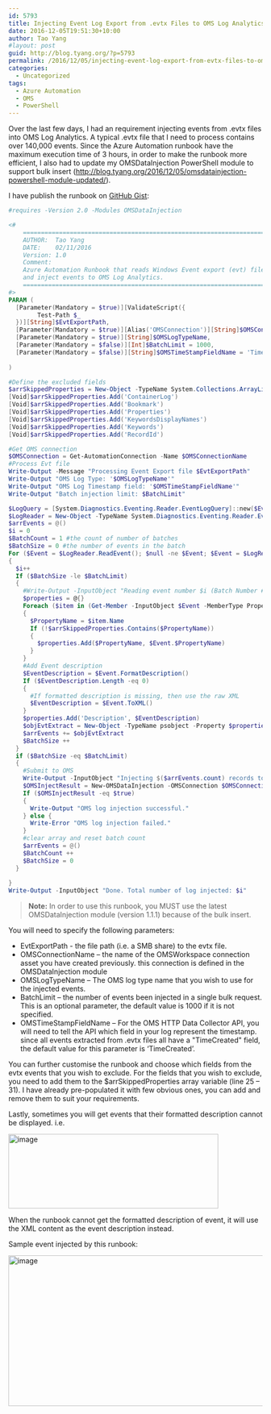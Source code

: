 ```yaml
---
id: 5793
title: Injecting Event Log Export from .evtx Files to OMS Log Analytics
date: 2016-12-05T19:51:30+10:00
author: Tao Yang
#layout: post
guid: http://blog.tyang.org/?p=5793
permalink: /2016/12/05/injecting-event-log-export-from-evtx-files-to-oms-log-analytics/
categories:
  - Uncategorized
tags:
  - Azure Automation
  - OMS
  - PowerShell
---
```

Over the last few days, I had an requirement injecting events from .evtx files into OMS Log Analytics. A typical .evtx file that I need to process contains over 140,000 events. Since the Azure Automation runbook have the maximum execution time of 3 hours, in order to make the runbook more efficient, I also had to update my OMSDataInjection PowerShell module to support bulk insert (<a title="http://blog.tyang.org/2016/12/05/omsdatainjection-powershell-module-updated/" href="http://blog.tyang.org/2016/12/05/omsdatainjection-powershell-module-updated/">http://blog.tyang.org/2016/12/05/omsdatainjection-powershell-module-updated/</a>).

I have publish the runbook on [GitHub Gist](https://gist.github.com/tyconsulting/72a19595246938ae0fb435a42afa4185):

```powershell
#requires -Version 2.0 -Modules OMSDataInjection

<#
    ========================================================================
    AUTHOR:  Tao Yang 
    DATE:    02/11/2016
    Version: 1.0
    Comment:
    Azure Automation Runbook that reads Windows Event export (evt) files
    and inject events to OMS Log Analytics.
    ========================================================================
#>
PARAM (
  [Parameter(Mandatory = $true)][ValidateScript({
        Test-Path $_
  })][String]$EvtExportPath,
  [Parameter(Mandatory = $true)][Alias('OMSConnection')][String]$OMSConnectionName,
  [Parameter(Mandatory = $true)][String]$OMSLogTypeName,
  [Parameter(Mandatory = $false)][Int]$BatchLimit = 1000,
  [Parameter(Mandatory = $false)][String]$OMSTimeStampFieldName = 'TimeCreated'
  
)

#Define the excluded fields
$arrSkippedProperties = New-Object -TypeName System.Collections.ArrayList
[Void]$arrSkippedProperties.Add('ContainerLog')
[Void]$arrSkippedProperties.Add('Bookmark')
[Void]$arrSkippedProperties.Add('Properties')
[Void]$arrSkippedProperties.Add('KeywordsDisplayNames')
[Void]$arrSkippedProperties.Add('Keywords')
[Void]$arrSkippedProperties.Add('RecordId')

#Get OMS connection
$OMSConnection = Get-AutomationConnection -Name $OMSConnectionName
#Process Evt file
Write-Output -Message "Processing Event Export file $EvtExportPath"
Write-Output "OMS Log Type: '$OMSLogTypeName'"
Write-Output "OMS Log Timestamp field: '$OMSTimeStampFieldName'"
Write-Output "Batch injection limit: $BatchLimit"

$LogQuery = [System.Diagnostics.Eventing.Reader.EventLogQuery]::new($EvtExportPath,[System.Diagnostics.Eventing.Reader.PathType]::FilePath)
$LogReader = New-Object -TypeName System.Diagnostics.Eventing.Reader.EventLogReader -ArgumentList ($LogQuery)
$arrEvents = @()
$i = 0
$BatchCount = 1 #the count of number of batches
$BatchSize = 0 #the number of events in the batch
For ($Event = $LogReader.ReadEvent(); $null -ne $Event; $Event = $LogReader.ReadEvent())
{
  $i++
  If ($BatchSize -le $BatchLimit)
  {
    #Write-Output -InputObject "Reading event number $i (Batch Number #$BatchCount)"
    $properties = @{}
    Foreach ($item in (Get-Member -InputObject $Event -MemberType Properties))
    {
      $PropertyName = $item.Name
      If (!$arrSkippedProperties.Contains($PropertyName))
      {
        $properties.Add($PropertyName, $Event.$PropertyName)
      }
    }
    #Add Event description
    $EventDescription = $Event.FormatDescription()
    If ($EventDescription.Length -eq 0)
    {
      #If formatted description is missing, then use the raw XML
      $EventDescription = $Event.ToXML()
    }
    $properties.Add('Description', $EventDescription)
    $objEvtExtract = New-Object -TypeName psobject -Property $properties
    $arrEvents += $objEvtExtract
    $BatchSize ++
  }
  if ($BatchSize -eq $BatchLimit)
  {
    #Submit to OMS
    Write-Output -InputObject "Injecting $($arrEvents.count) records to OMS"
    $OMSInjectResult = New-OMSDataInjection -OMSConnection $OMSConnection -LogType $OMSLogTypeName -UTCTimeStampField $OMSTimeStampFieldName -OMSDataObject $arrEvents -Verbose
    If ($OMSInjectResult -eq $true)
    {
      Write-Output "OMS log injection successful."
    } else {
      Write-Error "OMS log injection failed."
    }
    #clear array and reset batch count
    $arrEvents = @()
    $BatchCount ++
    $BatchSize = 0
  }
  
}
Write-Output -InputObject "Done. Total number of log injected: $i"
```

>**Note:** In order to use this runbook, you MUST use the latest OMSDataInjection module (version 1.1.1) because of the bulk insert.

You will need to specify the following parameters:

* EvtExportPath - the file path (i.e. a SMB share) to the evtx file.
* OMSConnectionName – the name of the OMSWorkspace connection asset you have created previously. this connection is defined in the OMSDataInjection module
* OMSLogTypeName – The OMS log type name that you wish to use for the injected events.
* BatchLimit – the number of events been injected in a single bulk request. This is an optional parameter, the default value is 1000 if it is not specified.
* OMSTimeStampFieldName – For the OMS HTTP Data Collector API, you will need to tell the API which field in your log represent the timestamp. since all events extracted from .evtx files all have a "TimeCreated" field, the default value for this parameter is ‘TimeCreated’.

You can further customise the runbook and choose which fields from the evtx events that you wish to exclude. For the fields that you wish to exclude, you need to add them to the $arrSkippedProperties array variable (line 25 – 31). I have already pre-populated it with few obvious ones, you can add and remove them to suit your requirements.

Lastly, sometimes you will get events that their formatted description cannot be displayed. i.e.

<a href="http://blog.tyang.org/wp-content/uploads/2016/12/image-11.png"><img style="background-image: none; padding-top: 0px; padding-left: 0px; display: inline; padding-right: 0px; border: 0px;" title="image" src="http://blog.tyang.org/wp-content/uploads/2016/12/image_thumb-11.png" alt="image" width="416" height="148" border="0" /></a>

When the runbook cannot get the formatted description of event, it will use the XML content as the event description instead.

Sample event injected by this runbook:

<a href="http://blog.tyang.org/wp-content/uploads/2016/12/image-12.png"><img style="background-image: none; padding-top: 0px; padding-left: 0px; display: inline; padding-right: 0px; border: 0px;" title="image" src="http://blog.tyang.org/wp-content/uploads/2016/12/image_thumb-12.png" alt="image" width="706" height="299" border="0" /></a>